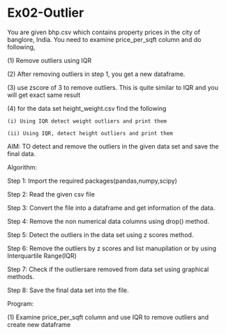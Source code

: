 # Ex02-Outlier

You are given bhp.csv which contains property prices in the city of banglore, India. You need to examine price_per_sqft column and do following,

(1) Remove outliers using IQR 

(2) After removing outliers in step 1, you get a new dataframe.

(3) use zscore of 3 to remove outliers. This is quite similar to IQR and you will get exact same result

(4) for the data set height_weight.csv find the following

    (i) Using IQR detect weight outliers and print them

    (ii) Using IQR, detect height outliers and print them

AIM:
TO detect and remove the outliers in the given data set and save the final data.

Algorithm:

Step 1:
Import the required packages(pandas,numpy,scipy)

Step 2:
Read the given csv file

Step 3:
Convert the file into a dataframe and get information of the data.

Step 4:
Remove the non numerical data columns using drop() method.

Step 5:
Detect the outliers in the data set using z scores method.

Step 6:
Remove the outliers by z scores and list manupilation or by using Interquartile Range(IQR)

Step 7:
Check if the outliersare removed from data set using graphical methods.

Step 8:
Save the final data set into the file.

Program:

(1) Examine price_per_sqft column and use IQR to remove outliers and create new dataframe
```




















